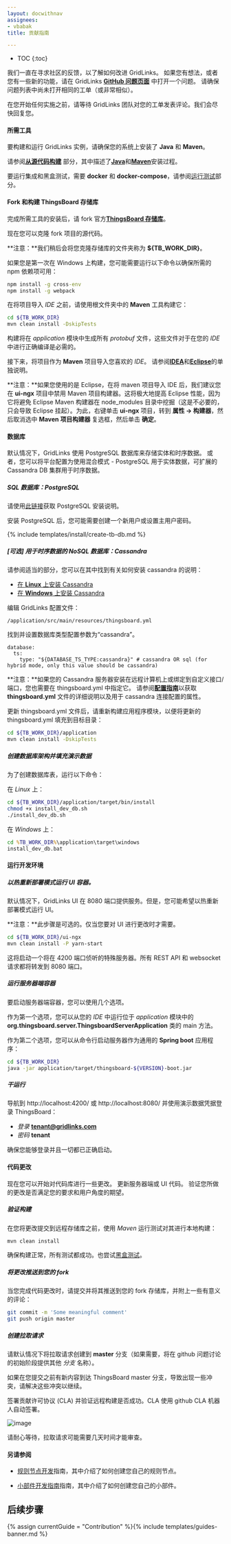 ```yaml
---
layout: docwithnav
assignees:
- vbabak
title: 贡献指南

---
```


* TOC
{:toc}

我们一直在寻求社区的反馈，以了解如何改进 GridLinks。
如果您有想法，或者您有一些新的功能，请在 GridLinks [**GitHub 问题页面**](https://github.com/thingsboard/thingsboard/issues) 中打开一个问题。
请确保问题列表中尚未打开相同的工单（或非常相似）。

在您开始任何实施之前，请等待 GridLinks 团队对您的工单发表评论。我们会尽快回复您。

#### 所需工具

要构建和运行 GridLinks 实例，请确保您的系统上安装了 **Java** 和 **Maven**。

请参阅[**从源代码构建**](/docs/user-guide/install/building-from-source) 部分，其中描述了[**Java**](/docs/user-guide/install/building-from-source/#java)和[**Maven**](/docs/user-guide/install/building-from-source/#maven)安装过程。

要运行集成和黑盒测试，需要 **docker** 和 **docker-compose**，请参阅[运行测试](/docs/user-guide/install/building-from-source/#tips-and-tricks)部分。

#### Fork 和构建 ThingsBoard 存储库

完成所需工具的安装后，请 fork 官方[**ThingsBoard 存储库**](https://github.com/thingsboard/thingsboard)。

现在您可以克隆 fork 项目的源代码。

**注意：**我们稍后会将您克隆存储库的文件夹称为 **${TB_WORK_DIR}**。

如果您是第一次在 Windows 上构建，您可能需要运行以下命令以确保所需的 npm 依赖项可用：
```bat 
npm install -g cross-env 
npm install -g webpack 
``` 

在将项目导入 *IDE* 之前，请使用根文件夹中的 **Maven** 工具构建它：

```bash
cd ${TB_WORK_DIR}
mvn clean install -DskipTests
```

构建将在 *application* 模块中生成所有 *protobuf* 文件，这些文件对于在您的 *IDE* 中进行正确编译是必需的。

接下来，将项目作为 **Maven** 项目导入您喜欢的 *IDE*。
请参阅[**IDEA**](https://www.jetbrains.com/help/idea/2016.3/importing-project-from-maven-model.html)和[**Eclipse**](http://javapapers.com/java/import-maven-project-into-eclipse/)的单独说明。   

**注意：**如果您使用的是 Eclipse，在将 maven 项目导入 IDE 后，我们建议您在 **ui-ngx** 项目中禁用 Maven 项目构建器。这将极大地提高 Eclipse 性能，因为它将避免 Eclipse Maven 构建器在 node_modules 目录中挖掘（这是不必要的，只会导致 Eclipse 挂起）。为此，右键单击 **ui-ngx** 项目，转到 **属性 -> 构建器**，然后取消选中 **Maven 项目构建器** 复选框，然后单击 **确定**。

#### 数据库

默认情况下，GridLinks 使用 PostgreSQL 数据库来存储实体和时序数据。
或者，您可以将平台配置为使用混合模式 - PostgreSQL 用于实体数据，可扩展的 Cassandra DB 集群用于时序数据。

##### SQL 数据库：PostgreSQL

请使用[此链接](https://wiki.postgresql.org/wiki/Detailed_installation_guides)获取 PostgreSQL 安装说明。

安装 PostgreSQL 后，您可能需要创建一个新用户或设置主用户密码。

{% include templates/install/create-tb-db.md %}


##### [可选] 用于时序数据的 NoSQL 数据库：Cassandra

请参阅适当的部分，您可以在其中找到有关如何安装 cassandra 的说明：

 - [在 **Linux** 上安装 Cassandra](/docs/user-guide/install/linux/#cassandra)
 - [在 **Windows** 上安装 Cassandra](/docs/user-guide/install/windows/#cassandra)

编辑 GridLinks 配置文件：

```text
/application/src/main/resources/thingsboard.yml
```

找到并设置数据库类型配置参数为“cassandra”。
 
```text
database:
  ts:
    type: "${DATABASE_TS_TYPE:cassandra}" # cassandra OR sql (for hybrid mode, only this value should be cassandra)
```

**注意：**如果您的 Cassandra 服务器安装在远程计算机上或绑定到自定义接口/端口，您也需要在 thingsboard.yml 中指定它。
请参阅[**配置指南**](/docs/user-guide/install/config/)以获取 **thingsboard.yml** 文件的详细说明以及用于 cassandra 连接配置的属性。

更新 thingsboard.yml 文件后，请重新构建应用程序模块，以便将更新的 thingsboard.yml 填充到目标目录：

```bash
cd ${TB_WORK_DIR}/application
mvn clean install -DskipTests
```

##### 创建数据库架构并填充演示数据

为了创建数据库表，运行以下命令：

在 *Linux* 上：

```bash
cd ${TB_WORK_DIR}/application/target/bin/install
chmod +x install_dev_db.sh
./install_dev_db.sh
```

在 *Windows* 上：

```bat
cd %TB_WORK_DIR%\application\target\windows
install_dev_db.bat
```

#### 运行开发环境

##### 以热重新部署模式运行 UI 容器。

默认情况下，GridLinks UI 在 8080 端口提供服务。但是，您可能希望以热重新部署模式运行 UI。

**注意：**此步骤是可选的。仅当您要对 UI 进行更改时才需要。

```bash
cd ${TB_WORK_DIR}/ui-ngx
mvn clean install -P yarn-start
```

这将启动一个将在 4200 端口侦听的特殊服务器。所有 REST API 和 websocket 请求都将转发到 8080 端口。

##### 运行服务器端容器

要启动服务器端容器，您可以使用几个选项。

作为第一个选项，您可以从您的 *IDE* 中运行位于 *application* 模块中的 **org.thingsboard.server.ThingsboardServerApplication** 类的 main 方法。

作为第二个选项，您可以从命令行启动服务器作为通用的 **Spring boot** 应用程序：

```bash
cd ${TB_WORK_DIR}
java -jar application/target/thingsboard-${VERSION}-boot.jar
```

##### 干运行

导航到 http://localhost:4200/ 或 http://localhost:8080/ 并使用演示数据凭据登录 ThingsBoard：

 - *登录* **tenant@gridlinks.com**
 - *密码* **tenant**

确保您能够登录并且一切都已正确启动。

#### 代码更改

现在您可以开始对代码库进行一些更改。
更新服务器端或 UI 代码。
验证您所做的更改是否满足您的要求和用户角度的期望。

##### 验证构建

在您将更改提交到远程存储库之前，使用 *Maven* 运行测试对其进行本地构建：

```bash
mvn clean install
```

确保构建正常，所有测试都成功。也尝试[黑盒测试](https://github.com/thingsboard/thingsboard/tree/master/msa/black-box-tests)。

##### 将更改推送到您的 fork

当您完成代码更改时，请提交并将其推送到您的 fork 存储库，并附上一些有意义的评论：

```bash
git commit -m 'Some meaningful comment'
git push origin master
```

##### 创建拉取请求

请默认情况下将拉取请求创建到 **master** 分支（如果需要，将在 github 问题讨论的初始阶段提供其他 *分支* 名称）。

如果在您提交之前有新内容到达 ThingsBoard master 分支，导致出现一些冲突，请解决这些冲突以继续。

签署贡献许可协议 (CLA) 并验证远程构建是否成功。CLA 使用 github CLA 机器人自动签署。
 
 ![image](/images/user-guide/pr_cla.png)

请耐心等待，拉取请求可能需要几天时间才能审查。



#### 另请参阅

- [规则节点开发](/docs/user-guide/contribution/rule-node-development/)指南，其中介绍了如何创建您自己的规则节点。

- [小部件开发指南](/docs/user-guide/contribution/widgets-development/)指南，其中介绍了如何创建您自己的小部件。

## 后续步骤

{% assign currentGuide = "Contribution" %}{% include templates/guides-banner.md %}